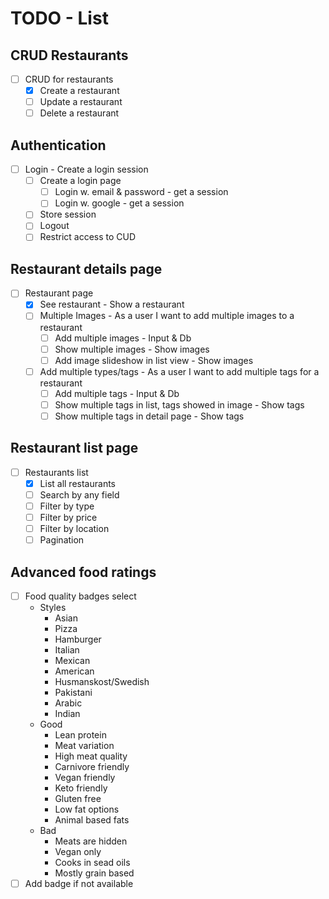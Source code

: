 # TODO - List

## CRUD Restaurants

- [ ] CRUD for restaurants
  - [x] Create a restaurant
  - [ ] Update a restaurant
  - [ ] Delete a restaurant

## Authentication

- [ ] Login - Create a login session
  - [ ] Create a login page
    - [ ] Login w. email & password - get a session
    - [ ] Login w. google - get a session
  - [ ] Store session
  - [ ] Logout
  - [ ] Restrict access to CUD

## Restaurant details page

- [ ] Restaurant page
  - [x] See restaurant - Show a restaurant
  - [ ] Multiple Images - As a user I want to add multiple images to a restaurant
    - [ ] Add multiple images - Input & Db
    - [ ] Show multiple images - Show images
    - [ ] Add image slideshow in list view - Show images
  - [ ] Add multiple types/tags - As a user I want to add multiple tags for a restaurant
    - [ ] Add multiple tags - Input & Db
    - [ ] Show multiple tags in list, tags showed in image - Show tags
    - [ ] Show multiple tags in detail page - Show tags

## Restaurant list page

- [ ] Restaurants list
  - [x] List all restaurants
  - [ ] Search by any field
  - [ ] Filter by type
  - [ ] Filter by price
  - [ ] Filter by location
  - [ ] Pagination

## Advanced food ratings

- [ ] Food quality badges select
  - Styles
    - Asian
    - Pizza
    - Hamburger
    - Italian
    - Mexican
    - American
    - Husmanskost/Swedish
    - Pakistani
    - Arabic
    - Indian
  - Good
    - Lean protein
    - Meat variation
    - High meat quality
    - Carnivore friendly
    - Vegan friendly
    - Keto friendly
    - Gluten free
    - Low fat options
    - Animal based fats
  - Bad
    - Meats are hidden
    - Vegan only
    - Cooks in sead oils
    - Mostly grain based
- [ ] Add badge if not available
